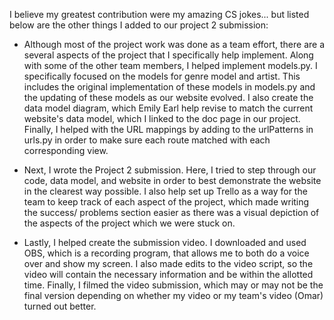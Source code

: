 ﻿I believe my greatest contribution were my amazing CS jokes... but listed below are the other things I added to our project 2 submission:- Although most of the project work was done as a team effort, there are a several aspects of the project that I specifically help implement. Along with some of the other team members, I helped implement models.py. I specifically focused on the models for genre model and artist. This includes the original implementation of these models in models.py and the updating of these models as our website evolved. I also create the data model diagram, which Emily Earl help revise to match the current website's data model, which I linked to the doc page in our project. Finally, I helped with the URL mappings by adding to the urlPatterns in urls.py in order to make sure each route matched with each corresponding view.- Next, I wrote the Project 2 submission. Here, I tried to step through our code, data model, and website in order to best demonstrate the website in the clearest way possible. I also help set up Trello as a way for the team to keep track of each aspect of the project, which made writing the success/ problems section easier as there was a visual depiction of the aspects of the project which we were stuck on.- Lastly, I helped create the submission video.  I downloaded and used OBS, which is a recording program, that allows me to both do a voice over and show my screen. I also made edits to the video script, so the video will contain the necessary information and be within the allotted time. Finally, I filmed the video submission, which may or may not be the final version depending on whether my video or my team's video (Omar) turned out better.